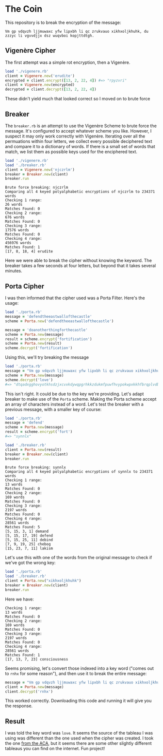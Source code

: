 # The Coin

This repository is to break the encryption of the message:

```
Vm gp vdqvzh ljjmuwaxc yfw lipxbh li qc zrukvauo xikhxoljkhuhk, du zzzyc li vgvvdjjx dsz wuqvboi kopjttdtgh.
```

## Vigenère Cipher

The first attempt was a simple rot encryption, then a Vigenère.

```ruby
load './vigenere.rb'
client = Vigenere.new('erudite')
encrypted = client.encrypt([13, 2, 22, 4]) #=> "rpyzvri"
client = Vigenere.new(encrypted)
decrypted = client.decrypt([13, 2, 22, 4])
```

These didn't yield much that looked correct so I moved on to brute force

## Breaker

The `breaker.rb` is an attempt to use the Vigenère Scheme to brute force the message. It's configured to accept whatever scheme you like. However, I suspect it may only work correctly with Vigenère. Iterating over all the permuations within four letters, we collect every possible deciphered text and compare it to a dictionary of words. If there is a small set of words that match, we list them as possible keys used for the enciphered text.

```ruby
load './vigenere.rb'
load './breaker.rb'
client = Vigenere.new('njczrlm')
breaker = Breaker.new(client)
breaker.run
```

```
Brute force breaking: njczrlm
Comparing all 4 keyed polyalphabetic encryptions of njczrlm to 234371 words
Checking 1 range:
26 words
Matches Found: 0
Checking 2 range:
676 words
Matches Found: 0
Checking 3 range:
17576 words
Matches Found: 0
Checking 4 range:
456976 words
Matches Found: 1
[17, 8, 18, 4] erudite
```

Here we were able to break the cipher without knowing the keyword. The breaker takes a few seconds at four letters, but beyond that it takes several minutes.

## Porta Cipher

I was then informed that the cipher used was a Porta Filter. Here's the usage:

```ruby
load './porta.rb'
message = 'defendtheeastwallofthecastle'
scheme = Porta.new('defendtheeastwallofthecastle')

message = 'doanotherthingforthecastle'
scheme = Porta.new(message)
result = scheme.encrypt('fortification')
scheme = Porta.new(result)
scheme.decrypt('fortification')
```

Using this, we'll try breaking the message

```ruby
load './porta.rb'
message = "Vm gp vdqvzh ljjmuwaxc yfw lipxbh li qc zrukvauo xikhxoljkhuhk du zzzyc li vgvvdjjx dsz wuqvboi kopjttdtgh"
scheme = Porta.new(message)
scheme.decrypt('love')
#=> "dtqadxgghovyotkhsdzjxcvxkdywqpgrhkkzdukmfpuwfhvypokwpxkkhfbrqplvdbnyodndhckbdvexphfybmneyo"
```

This isn't right. It could be due to the key we're providing. Let's adapt breaker to make use of the `Porta` scheme. Making the Porta scheme accept an array of characters instead of a word. Let's test the breaker with a previous message, with a smaller key of course:

```ruby
load './porta.rb'
message = 'defend'
scheme = Porta.new(message)
result = scheme.encrypt('fort')
#=> "synnlx"

load './breaker.rb'
client = Porta.new(result)
breaker = Breaker.new(client)
breaker.run
```

```
Brute force breaking: synnlx
Comparing all 4 keyed polyalphabetic encryptions of synnlx to 234371 words
Checking 1 range:
13 words
Matches Found: 0
Checking 2 range:
169 words
Matches Found: 0
Checking 3 range:
2197 words
Matches Found: 0
Checking 4 range:
28561 words
Matches Found: 5
[5, 15, 3, 1] demand
[5, 15, 17, 19] defend
[5, 15, 25, 11] debind
[7, 9, 19, 25] chebog
[15, 23, 7, 11] lakism
```

Let's use this with one of the words from the original message to check if we've got the wrong key:

```ruby
load './porta.rb'
load './breaker.rb'
client = Porta.new("xikhxoljkhuhk")
breaker = Breaker.new(client)
breaker.run
```

Here we have:

```
Checking 1 range:
13 words
Matches Found: 0
Checking 2 range:
169 words
Matches Found: 0
Checking 3 range:
2197 words
Matches Found: 0
Checking 4 range:
28561 words
Matches Found: 1
[17, 13, 7, 23] consciousness
```

Seems promising, let's convert those indexed into a key word ("comes out to `rnhx` for some reason"), and then use it to break the entire message:

```ruby
message = "Vm gp vdqvzh ljjmuwaxc yfw lipxbh li qc zrukvauo xikhxoljkhuhk du zzzyc li vgvvdjjx dsz wuqvboi kopjttdtgh"
client = Porta.new(message)
client.decrypt('rnhx')
```

This worked correctly. Downloading this code and running it will give you the response.

## Result

I was told the key word was `love`. It seems the source of the tableau I was using was different than the one used when the cipher was created. I took the one [from the ACA](https://www.cryptogram.org/downloads/aca.info/ciphers/Porta.pdf), but it seems there are some other slightly different tableaus you can find on the internet. Fun project!
